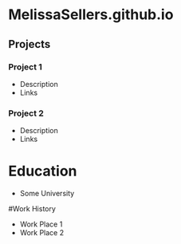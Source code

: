 # MelissaSellers.github.io

## Projects
### Project 1
- Description
- Links

### Project 2
- Description
- Links

# Education
- Some University

#Work History
- Work Place 1
- Work Place 2
